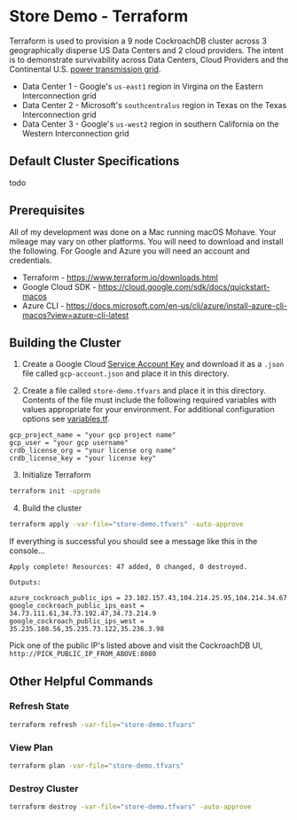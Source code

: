 # Store Demo - Terraform

Terraform is used to provision a 9 node CockroachDB cluster across 3 geographically disperse US Data Centers and 2 cloud providers.  The intent is to demonstrate survivability across Data Centers, Cloud Providers and the Continental U.S. [power transmission grid](https://en.wikipedia.org/wiki/Continental_U.S._power_transmission_grid).
* Data Center 1 - Google's `us-east1` region in Virgina on the Eastern Interconnection grid
* Data Center 2 - Microsoft's `southcentralus` region in Texas on the Texas Interconnection grid
* Data Center 3 - Google's `us-west2` region in southern California on the Western Interconnection grid

## Default Cluster Specifications
todo
 
## Prerequisites
All of my development was done on a Mac running macOS Mohave.  Your mileage may vary on other platforms.  You will need to download and install the following.  For Google and Azure you will need an account and credentials.
* Terraform - https://www.terraform.io/downloads.html
* Google Cloud SDK - https://cloud.google.com/sdk/docs/quickstart-macos
* Azure CLI - https://docs.microsoft.com/en-us/cli/azure/install-azure-cli-macos?view=azure-cli-latest

## Building the Cluster
1) Create a Google Cloud [Service Account Key](https://cloud.google.com/docs/authentication/getting-started) and download it as a `.json` file called `gcp-account.json` and place it in this directory.

2) Create a file called `store-demo.tfvars` and place it in this directory.  Contents of the file must include the following required variables with values appropriate for your environment.  For additional configuration options see [variables.tf](variables.tf).
```hcl-terraform
gcp_project_name = "your gcp project name"
gcp_user = "your gcp username"
crdb_license_org = "your license org name"
crdb_license_key = "your license key"
```
3) Initialize Terraform
```bash
terraform init -upgrade
```

4) Build the cluster
```bash
terraform apply -var-file="store-demo.tfvars" -auto-approve
```

If everything is successful you should see a message like this in the console...
```text
Apply complete! Resources: 47 added, 0 changed, 0 destroyed.

Outputs:

azure_cockroach_public_ips = 23.102.157.43,104.214.25.95,104.214.34.67
google_cockroach_public_ips_east = 34.73.111.61,34.73.192.47,34.73.214.9
google_cockroach_public_ips_west = 35.235.108.56,35.235.73.122,35.236.3.98
```

Pick one of the public IP's listed above and visit the CockroachDB UI, `http://PICK_PUBLIC_IP_FROM_ABOVE:8080`

## Other Helpful Commands

### Refresh State
```bash
terraform refresh -var-file="store-demo.tfvars"
```

### View Plan
```bash
terraform plan -var-file="store-demo.tfvars"
```

### Destroy Cluster
```bash
terraform destroy -var-file="store-demo.tfvars" -auto-approve
```

